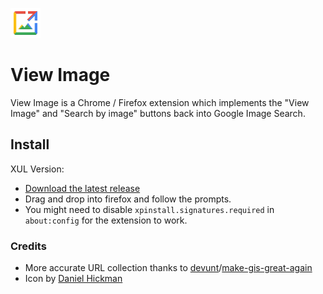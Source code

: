 ![Icon](content/icon.png)
# View Image
View Image is a Chrome / Firefox extension which implements the "View Image" and "Search by image" buttons back into Google Image Search.

## Install
XUL Version: 
 - [Download the latest release](https://github.com/bijij/ViewImage/releases/tag/1.0)
 - Drag and drop into firefox and follow the prompts.
 - You might need to disable `xpinstall.signatures.required` in `about:config` for the extension to work.

### Credits
- More accurate URL collection thanks to [devunt](https://github.com/devunt)/[make-gis-great-again](https://github.com/devunt/make-gis-great-again)
- Icon by [Daniel Hickman](https://github.com/danielhickman)
